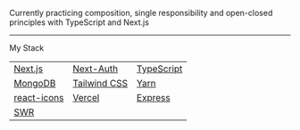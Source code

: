 Currently practicing composition, single responsibility and open-closed principles with TypeScript and Next.js

---

My Stack

|                                                |                                          |                                               |
|------------------------------------------------|------------------------------------------|-----------------------------------------------|
| [Next.js](https://nextjs.org/)                 | [Next-Auth](https://next-auth.js.org/)   | [TypeScript](https://www.typescriptlang.org/) |
| [MongoDB](https://www.mongodb.com/cloud/atlas) | [Tailwind CSS](https://tailwindcss.com/) | [Yarn](https://yarnpkg.com/)                  |
| [react-icons](https://react-icons.github.io/)  | [Vercel](https://vercel.com/)            | [Express](https://expressjs.com/)             |
| [SWR](https://swr.vercel.app/)                 |                                          |                                               |

